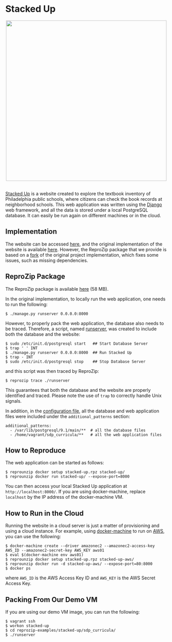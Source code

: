 Stacked Up
==========

<div align="center"><img src="stacked-up.png" height="500"></div>
<br/>

[Stacked Up](http://stackedup.org/) is a website created to explore the textbook inventory of Philadelphia public schools, where citizens can check the book records at neighborhood schools. This web application was written using the [Django](https://www.djangoproject.com/) web framework, and all the data is stored under a local PostgreSQL database. It can easily be run again on different machines or in the cloud.

Implementation
--------------

The website can be accessed [here](http://stackedup.org/), and the original implementation of the website is available [here](https://github.com/merbroussard/sdp_curricula). However, the ReproZip package that we provide is based on a [fork](https://github.com/fchirigati/sdp_curricula) of the original project implementation, which fixes some issues, such as missing dependencies.

ReproZip Package
----------------

The ReproZip package is available [here](https://osf.io/nm283/) (58 MB).

In the original implementation, to locally run the web application, one needs to run the following:

    $ ./manage.py runserver 0.0.0.0:8000

However, to properly pack the web application, the database also needs to be traced. Therefore, a script, named [runserver](https://github.com/fchirigati/sdp_curricula/blob/master/runserver), was created to include both the database and the website:

    $ sudo /etc/init.d/postgresql start   ## Start Database Server
    $ trap ' ' INT
    $ ./manage.py runserver 0.0.0.0:8000  ## Run Stacked Up
    $ trap - INT
    $ sudo /etc/init.d/postgresql stop    ## Stop Database Server

and this script was then traced by ReproZip:

    $ reprozip trace ./runserver

This guarantees that both the database and the website are properly identified and traced. Please note the use of `trap` to correctly handle Unix signals.

In addition, in the [configuration file](https://docs.reprozip.org/en/1.0.x/packing.html#editing-the-configuration-file), all the database and web application files were included under the ``additional_patterns`` section:

    additional_patterns:
      - /var/lib/postgresql/9.1/main/**  # all the database files
      - /home/vagrant/sdp_curricula/**   # all the web application files

How to Reproduce
----------------

The web application can be started as follows:

    $ reprounzip docker setup stacked-up.rpz stacked-up/
    $ reprounzip docker run stacked-up/ --expose-port=8000

You can then access your local Stacked Up application at `http://localhost:8000/`. If you are using docker-machine, replace `localhost` by the IP address of the docker-machine VM.

How to Run in the Cloud
-----------------------

Running the website in a cloud server is just a matter of provisioning and using a cloud instance. For example, using [docker-machine](https://docs.docker.com/machine/) to run on [AWS](https://aws.amazon.com/), you can use the following:

    $ docker-machine create --driver amazonec2 --amazonec2-access-key AWS_ID --amazonec2-secret-key AWS_KEY aws01
    $ eval $(docker-machine env aws01)
    $ reprounzip docker setup stacked-up.rpz stacked-up-aws/
    $ reprounzip docker run -d stacked-up-aws/ --expose-port=80:8000
    $ docker ps

where `AWS_ID` is the AWS Access Key ID and `AWS_KEY` is the AWS Secret Access Key.

Packing From Our Demo VM
------------------------

If you are using our demo VM image, you can run the following:

    $ vagrant ssh
    $ workon stacked-up
    $ cd reprozip-examples/stacked-up/sdp_curricula/
    $ ./runserver
